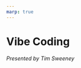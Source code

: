 ```yaml
---
marp: true
---
```


# Vibe Coding
_Presented by Tim Sweeney_

<!-- 
Outline:

1. Define Vibe Coding
2. Common Tools
    * Co-Pilot IDEs
        * Cursor
        * Windsurf
        * Zed
        * VSCode (GH Copilot)
    * Task-Oriented Tools
        * Claude Code
        * Cursor Background Agents
        * Devin
    * CI / Bug Detection Tools
        * CoderRabbit
        * Cursor BugBot
    * Terminals
        * Warp
3. Common Workflow Elements:
    * Shell Commands
    * Typeahead
    * Spot Requests
    * Ask Questions
    * Agent Mode
4. Tips and Tricks
    * AGENTS.md (or equivilent)
    * PR.md
    * Context Summarization
    * Templating
    * Notes
    * PR Summarization
    * Using Staging & Commits as Checkpoints
5. Building your "Team"
    * Service Provider:
        * Anthropic Claude Family
        * Openai GPT Family
        * Google Gemni Family
        * X.ai Grok Family
    * Self Hosted:
        * Deepseek Family
        * Meta LLama Family
6. Understanding Tools & MCP
7. Uncommon Cases
    * Notebooks
    * Markdown
    * Presentations
    * Diagrams
 -->